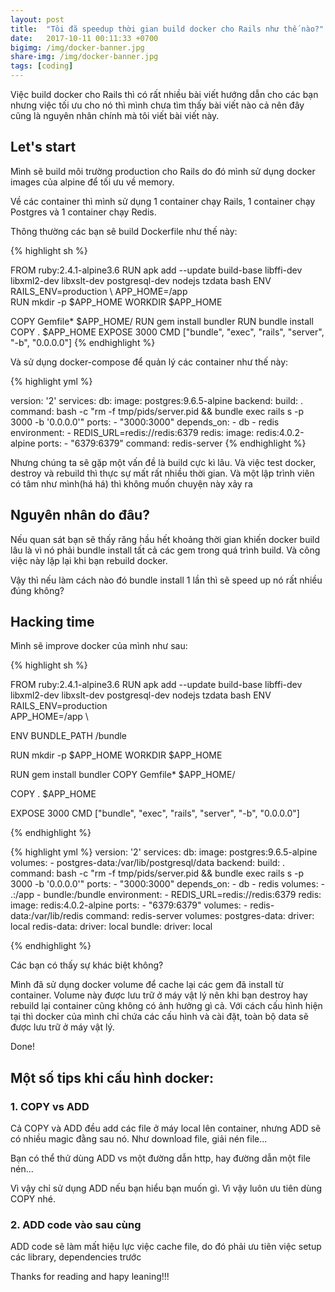 ```yaml
---
layout: post
title:  "Tôi đã speedup thời gian build docker cho Rails như thế nào?"
date:   2017-10-11 00:11:33 +0700
bigimg: /img/docker-banner.jpg
share-img: /img/docker-banner.jpg
tags: [coding]
---
```

Việc build docker cho Rails thì có rất nhiều bài viết hướng dẫn cho các bạn nhưng việc tối ưu cho nó thì mình chưa tìm thấy bài viết nào cả nên đây cũng là nguyên nhân chính mà tôi viết bài viết này.

## Let's start

Mình sẽ build môi trường production cho Rails do đó mình sử dụng docker images của alpine để tối ưu về memory.

Về các container thì mình sử dụng 1 container chạy Rails, 1 container chạy Postgres và 1 container chạy Redis.

Thông thường các bạn sẽ build Dockerfile như thế này:

{% highlight sh %}

FROM ruby:2.4.1-alpine3.6
RUN apk add --update build-base libffi-dev libxml2-dev libxslt-dev postgresql-dev nodejs tzdata bash
ENV RAILS_ENV=production \ APP_HOME=/app \
RUN mkdir -p $APP_HOME
WORKDIR $APP_HOME

COPY Gemfile* $APP_HOME/
RUN gem install bundler
RUN bundle install
COPY . $APP_HOME
EXPOSE 3000
CMD ["bundle", "exec", "rails", "server", "-b", "0.0.0.0"]
{% endhighlight %}

Và sử dụng docker-compose để quản lý các container như thế này:

{% highlight yml %}

version: '2'
services:
  db:
    image: postgres:9.6.5-alpine
  backend:
    build: .
    command: bash -c "rm -f tmp/pids/server.pid && bundle exec rails s -p 3000 -b '0.0.0.0'"
    ports:
      - "3000:3000"
    depends_on:
      - db
      - redis
    environment:
      - REDIS_URL=redis://redis:6379
    redis: 
      image: redis:4.0.2-alpine
    ports:
      - "6379:6379"
    command: redis-server
{% endhighlight %}

Nhưng chúng ta sẽ gặp một vấn đề là build cực kì lâu. Và việc test docker, destroy và rebuild thì thực sự mất rất nhiều thời gian. Và một lập trình viên có tâm như mình(há há) thì không muốn chuyện này xảy ra

## Nguyên nhân do đâu?

Nếu quan sát bạn sẽ thấy răng hầu hết khoảng thời gian khiến docker build lâu là vì nó phải bundle install tất cả các gem trong quá trình build. Và công việc này lặp lại khi bạn rebuild docker.

Vậy thì nếu làm cách nào đó bundle install 1 lần thì sẽ speed up nó rất nhiều đúng không?

## Hacking time
Mình sẽ improve docker của mình như sau:

{% highlight sh %}

FROM ruby:2.4.1-alpine3.6 
RUN apk add --update build-base libffi-dev libxml2-dev libxslt-dev postgresql-dev nodejs tzdata bash 
ENV RAILS_ENV=production \
    APP_HOME=/app \

ENV BUNDLE_PATH /bundle 

RUN mkdir -p $APP_HOME 
WORKDIR $APP_HOME 

RUN gem install bundler 
COPY Gemfile* $APP_HOME/ 

COPY . $APP_HOME

EXPOSE 3000
CMD ["bundle", "exec", "rails", "server", "-b", "0.0.0.0"]

{% endhighlight %}

{% highlight yml %}
version: '2' 
services: 
  db: 
    image: postgres:9.6.5-alpine 
    volumes: 
      - postgres-data:/var/lib/postgresql/data 
    backend: build: . 
    command: bash -c "rm -f tmp/pids/server.pid && bundle exec rails s -p 3000 -b '0.0.0.0'" 
    ports: - "3000:3000" 
    depends_on: 
      - db 
      - redis 
    volumes: 
      - .:/app 
      - bundle:/bundle 
    environment: 
      - REDIS_URL=redis://redis:6379 
    redis: 
      image: redis:4.0.2-alpine 
      ports: 
        - "6379:6379" 
      volumes: 
        - redis-data:/var/lib/redis 
      command: redis-server 
volumes: 
  postgres-data: 
    driver: local 
  redis-data: 
    driver: local 
  bundle: 
    driver: local

{% endhighlight %}

Các bạn có thấy sự khác biệt không?

Mình đã sử dụng docker volume để cache lại các gem đã install từ container. Volume này được lưu trữ ở máy vật lý nên khi bạn destroy hay rebuild lại container cũng không có ảnh hưởng gì cả. Với cách cấu hình hiện tại thì docker của mình chỉ chứa các cấu hình và cài đặt, toàn bộ data sẽ được lưu trữ ở máy vật lý.

Done!


## Một số tips khi cấu hình docker:

### 1. COPY vs ADD

Cả COPY và ADD đều add các file ở máy local lên container, nhưng ADD sẽ có nhiều magic đằng sau nó. Như download file, giải nén file...

Bạn có thể thử dùng ADD vs một đường dẫn http, hay đường dẫn một file nén...

Vì vậy chỉ sử dụng ADD nếu bạn hiểu bạn muốn gì. Vì vậy luôn ưu tiên dùng COPY nhé.

### 2. ADD code vào sau cùng

ADD code sẽ làm mất hiệu lực việc cache file, do đó phải ưu tiên việc setup các library, dependencies trước

Thanks for reading and hapy leaning!!!
